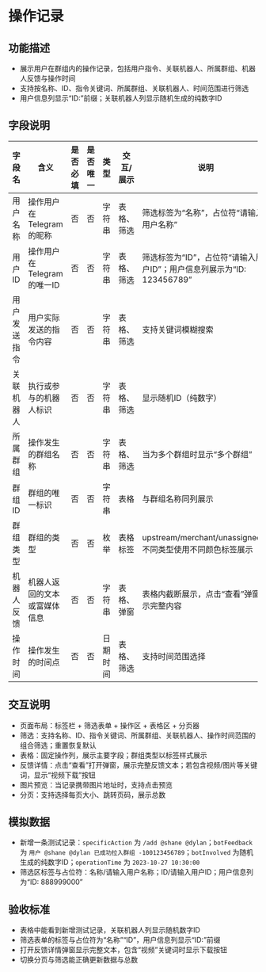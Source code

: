 # 操作记录
## 功能描述
- 展示用户在群组内的操作记录，包括用户指令、关联机器人、所属群组、机器人反馈与操作时间
- 支持按名称、ID、指令关键词、所属群组、关联机器人、时间范围进行筛选
- 用户信息列显示“ID:”前缀；关联机器人列显示随机生成的纯数字ID
## 字段说明
| 字段名 | 含义 | 是否必填 | 是否唯一 | 类型 | 交互/展示 | 说明 |
|---|---|---|---|---|---|---|
| 用户名称 | 操作用户在 Telegram 的昵称 | 否 | 否 | 字符串 | 表格、筛选 | 筛选标签为“名称”，占位符“请输入用户名称” |
| 用户ID | 操作用户在 Telegram 的唯一ID | 否 | 否 | 字符串 | 表格、筛选 | 筛选标签为“ID”，占位符“请输入用户ID”；用户信息列展示为“ID: 123456789” |
| 用户发送指令 | 用户实际发送的指令内容 | 否 | 否 | 字符串 | 表格、筛选 | 支持关键词模糊搜索 |
| 关联机器人 | 执行或参与的机器人标识 | 否 | 否 | 字符串 | 表格、筛选 | 显示随机ID（纯数字） |
| 所属群组 | 操作发生的群组名称 | 否 | 否 | 字符串 | 表格、筛选 | 当为多个群组时显示“多个群组” |
| 群组ID | 群组的唯一标识 | 否 | 否 | 字符串 | 表格 | 与群组名称同列展示 |
| 群组类型 | 群组的类型 | 否 | 否 | 枚举 | 表格标签 | upstream/merchant/unassigned，不同类型使用不同颜色标签展示 |
| 机器人反馈 | 机器人返回的文本或富媒体信息 | 否 | 否 | 字符串 | 表格、弹窗 | 表格内截断展示，点击“查看”弹窗展示完整内容 |
| 操作时间 | 操作发生的时间点 | 否 | 否 | 日期时间 | 表格、筛选 | 支持时间范围选择 |
## 交互说明
- 页面布局：标签栏 + 筛选表单 + 操作区 + 表格区 + 分页器
- 筛选：支持名称、ID、指令关键词、所属群组、关联机器人、操作时间范围的组合筛选；重置恢复默认
- 表格：固定操作列，展示主要字段；群组类型以标签样式展示
- 反馈详情：点击“查看”打开弹窗，展示完整反馈文本；若包含视频/图片等关键词，显示“视频下载”按钮
- 图片预览：当记录携带图片地址时，支持点击预览
- 分页：支持选择每页大小、跳转页码，展示总数
## 模拟数据
- 新增一条测试记录：`specificAction` 为 `/add @shane @dylan`；`botFeedback` 为 `用户 @shane @dylan 已成功拉入群组 -100123456789`；`botInvolved` 为随机生成的纯数字ID；`operationTime` 为 `2023-10-27 10:30:00`
- 筛选区标签与占位符：名称/请输入用户名称；ID/请输入用户ID；用户信息列为“ID: 888999000”
## 验收标准
- 表格中能看到新增测试记录，关联机器人列显示随机数字ID
- 筛选表单的标签与占位符为“名称”“ID”，用户信息列显示“ID:”前缀
- 打开反馈详情弹窗显示完整文本，包含“视频”关键词时显示下载按钮
- 切换分页与筛选能正确更新数据与总数